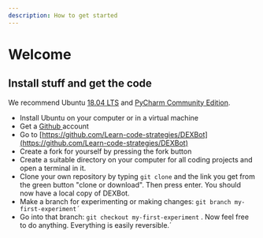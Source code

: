 ```yaml
---
description: How to get started
---
```


# Welcome

## Install stuff and get the code

We recommend Ubuntu [18.04 LTS](https://www.ubuntu.com/download/desktop) and [PyCharm Community Edition](https://www.jetbrains.com/pycharm/).

* Install Ubuntu on your computer or in a virtual machine
* Get a [Github ](https://github.com)account
* Go to [https://github.com/Learn-code-strategies/DEXBot](https://github.com/Learn-code-strategies/DEXBot)
* Create a fork for yourself by pressing the fork button
* Create a suitable directory on your computer for all coding projects and open a terminal in it.
* Clone your own repository by typing `git clone` and the link you get from the green button "clone or download". Then press enter. You should now have a local copy of DEXBot.
* Make a branch for experimenting or making changes: `git branch my-first-experiment´`
* Go into that branch: `git checkout my-first-experiment` . Now feel free to do anything. Everything is easily reversible.´





